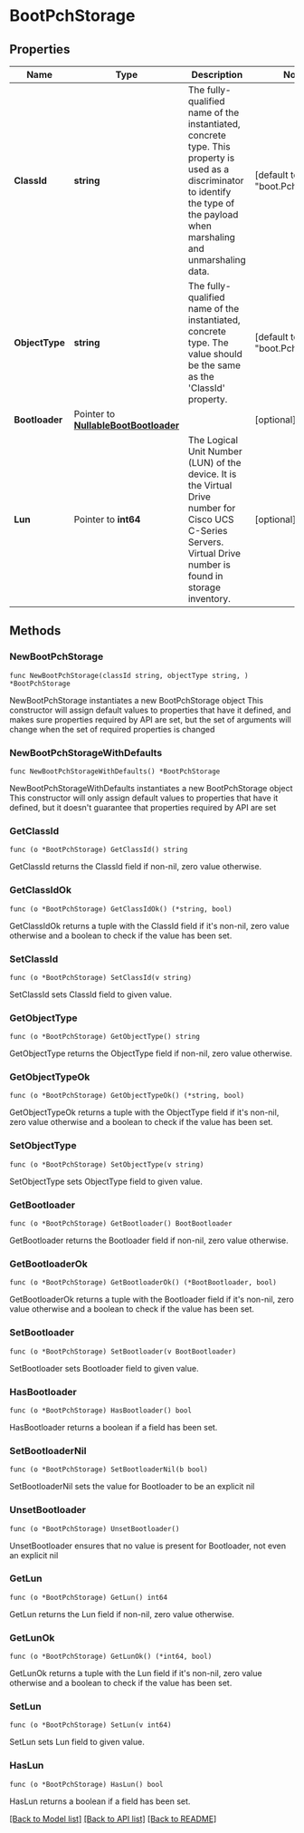 # BootPchStorage

## Properties

Name | Type | Description | Notes
------------ | ------------- | ------------- | -------------
**ClassId** | **string** | The fully-qualified name of the instantiated, concrete type. This property is used as a discriminator to identify the type of the payload when marshaling and unmarshaling data. | [default to "boot.PchStorage"]
**ObjectType** | **string** | The fully-qualified name of the instantiated, concrete type. The value should be the same as the &#39;ClassId&#39; property. | [default to "boot.PchStorage"]
**Bootloader** | Pointer to [**NullableBootBootloader**](boot.Bootloader.md) |  | [optional] 
**Lun** | Pointer to **int64** | The Logical Unit Number (LUN) of the device. It is the Virtual Drive number for Cisco UCS C-Series Servers. Virtual Drive number is found in storage inventory. | [optional] 

## Methods

### NewBootPchStorage

`func NewBootPchStorage(classId string, objectType string, ) *BootPchStorage`

NewBootPchStorage instantiates a new BootPchStorage object
This constructor will assign default values to properties that have it defined,
and makes sure properties required by API are set, but the set of arguments
will change when the set of required properties is changed

### NewBootPchStorageWithDefaults

`func NewBootPchStorageWithDefaults() *BootPchStorage`

NewBootPchStorageWithDefaults instantiates a new BootPchStorage object
This constructor will only assign default values to properties that have it defined,
but it doesn't guarantee that properties required by API are set

### GetClassId

`func (o *BootPchStorage) GetClassId() string`

GetClassId returns the ClassId field if non-nil, zero value otherwise.

### GetClassIdOk

`func (o *BootPchStorage) GetClassIdOk() (*string, bool)`

GetClassIdOk returns a tuple with the ClassId field if it's non-nil, zero value otherwise
and a boolean to check if the value has been set.

### SetClassId

`func (o *BootPchStorage) SetClassId(v string)`

SetClassId sets ClassId field to given value.


### GetObjectType

`func (o *BootPchStorage) GetObjectType() string`

GetObjectType returns the ObjectType field if non-nil, zero value otherwise.

### GetObjectTypeOk

`func (o *BootPchStorage) GetObjectTypeOk() (*string, bool)`

GetObjectTypeOk returns a tuple with the ObjectType field if it's non-nil, zero value otherwise
and a boolean to check if the value has been set.

### SetObjectType

`func (o *BootPchStorage) SetObjectType(v string)`

SetObjectType sets ObjectType field to given value.


### GetBootloader

`func (o *BootPchStorage) GetBootloader() BootBootloader`

GetBootloader returns the Bootloader field if non-nil, zero value otherwise.

### GetBootloaderOk

`func (o *BootPchStorage) GetBootloaderOk() (*BootBootloader, bool)`

GetBootloaderOk returns a tuple with the Bootloader field if it's non-nil, zero value otherwise
and a boolean to check if the value has been set.

### SetBootloader

`func (o *BootPchStorage) SetBootloader(v BootBootloader)`

SetBootloader sets Bootloader field to given value.

### HasBootloader

`func (o *BootPchStorage) HasBootloader() bool`

HasBootloader returns a boolean if a field has been set.

### SetBootloaderNil

`func (o *BootPchStorage) SetBootloaderNil(b bool)`

 SetBootloaderNil sets the value for Bootloader to be an explicit nil

### UnsetBootloader
`func (o *BootPchStorage) UnsetBootloader()`

UnsetBootloader ensures that no value is present for Bootloader, not even an explicit nil
### GetLun

`func (o *BootPchStorage) GetLun() int64`

GetLun returns the Lun field if non-nil, zero value otherwise.

### GetLunOk

`func (o *BootPchStorage) GetLunOk() (*int64, bool)`

GetLunOk returns a tuple with the Lun field if it's non-nil, zero value otherwise
and a boolean to check if the value has been set.

### SetLun

`func (o *BootPchStorage) SetLun(v int64)`

SetLun sets Lun field to given value.

### HasLun

`func (o *BootPchStorage) HasLun() bool`

HasLun returns a boolean if a field has been set.


[[Back to Model list]](../README.md#documentation-for-models) [[Back to API list]](../README.md#documentation-for-api-endpoints) [[Back to README]](../README.md)


